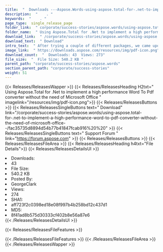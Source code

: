 ```yaml
---
title:  "  Downloads ---Aspose.Words-using-aspose.total-for-.net-to-implement-a-high-performance-word-to-pdf-converter-without-the-need-of-microsoft-office-- . " 
description:  "    . " 
keywords:  "    . " 
page_type:  single_release_page
folder_link:  " corporate/success-stories/aspose.words/using-aspose.total-for-.net-to-implement-a-high-performance-word-to-pdf-converter-without-the-need-of-microsoft-office--/"
folder_name:  " Using Aspose.Total for .Net to implement a high performance Word To Pdf converter without the need of Microsoft Office  "
download_link:  " /corporate/success-stories/aspose.words/using-aspose.total-for-.net-to-implement-a-high-performance-word-to-pdf-converter-without-the-need-of-microsoft-office--/fac35735d8894d54b77b41847fcab916"
download_text:  " Download"
intro_text:  " After trying a couple of different packages, we came upon the Aspose solution. W..."
image_link:  " https://downloads.aspose.com/resources/img/pdf-icon.png"
download_count:  "  Downloads: 43  Views: 273"
file_size:  "  File Size: 540.2 KB "
parent_path: "corporate/success-stories/aspose.words"
section_parent_path: "corporate/success-stories"
weight: 51 
---
```


{{< Releases/ReleasesWapper >}}
  {{< Releases/ReleasesHeading H2txt=" Using Aspose.Total for .Net to implement a high performance Word To Pdf converter without the need of Microsoft Office  " imagelink="/resources/img/pdf-icon.png">}}
  {{< Releases/ReleasesButtons >}}
    {{< Releases/ReleasesSingleButtons text=" Download" link="/corporate/success-stories/aspose.words/using-aspose.total-for-.net-to-implement-a-high-performance-word-to-pdf-converter-without-the-need-of-microsoft-office--/fac35735d8894d54b77b41847fcab916%20%20" >}}
    {{< Releases/ReleasesSingleButtons text=" Support Forum " link="https://forum.aspose.com" >}}
  {{< Releases/ReleasesButtons >}}
  {{< Releases/ReleasesFileArea >}}
    {{< Releases/ReleasesHeading h4txt="File Details">}}
    {{< Releases/ReleasesDetailsUl >}}
             <li>Downloads:</li><li>43</li><li>File Size:</li><li>540.2 KB</li><li>Posted By:</li><li>GeorgeClark</li><li>Views:</li><li>274</li><li>SHA1:</li><li>aff723f2c0398ed18e08f997b4b258bd12c437d1</li><li>MD5:</li><li>8f41ad8b575d30333cf402b8e56a87e6</li>
    {{< /Releases/ReleasesDetailsUl >}}

  {{< Releases/ReleasesFileFeatures >}}
      
  {{< /Releases/ReleasesFileFeatures >}}
 {{< /Releases/ReleasesFileArea >}}
{{< /Releases/ReleasesWapper >}}


